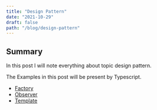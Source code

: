 ```yaml
---
title: "Design Pattern"
date: "2021-10-29"
draft: false
path: "/blog/design-pattern"
---
```


## Summary
In this post I will note everything about topic design pattern.

The Examples in this post will be present by Typescript.

- [Factory](https://anhnt-blog.netlify.app/blog/design-pattern-factory-ts)
- [Observer](https://anhnt-blog.netlify.app/blog/design-pattern-observer-ts)
- [Template](https://anhnt-blog.netlify.app/blog/design-pattern-template-ts)
